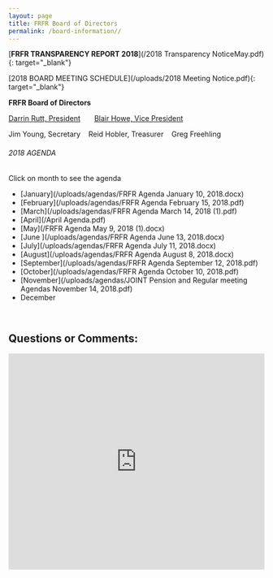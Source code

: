 ```yaml
---
layout: page
title: FRFR Board of Directors
permalink: /board-information//
---
```


[**FRFR&nbsp;****TRANSPARENCY REPORT 201****8**](/2018 Transparency NoticeMay.pdf){: target="_blank"}

[2018 BOARD MEETING SCHEDULE](/uploads/2018 Meeting Notice.pdf){: target="_blank"}

**FRFR Board of Directors**

[Darrin Rutt, President](mailto:drutt@frfr.co?subject=Website%20Inquiry)&nbsp; &nbsp; &nbsp; &nbsp;[Blair Howe, Vice President](mailto:bhowe@frfr.co?subject=Website%20Inquiry)

Jim Young, Secretary&nbsp; &nbsp; Reid Hobler, Treasurer&nbsp; &nbsp; Greg Freehling

###### 2018 AGENDA

Click on month to see the agenda

* [January](/uploads/agendas/FRFR Agenda January 10, 2018.docx)
* [February](/uploads/agendas/FRFR Agenda February 15, 2018.pdf)
* [March](/uploads/agendas/FRFR Agenda March 14, 2018 (1).pdf)
* [April](/April Agenda.pdf)
* [May](/FRFR Agenda May 9, 2018 (1).docx)
* [June&nbsp;](/uploads/agendas/FRFR Agenda June 13, 2018.docx)
* [July](/uploads/agendas/FRFR Agenda July 11, 2018.docx)
* [August](/uploads/agendas/FRFR Agenda August 8, 2018.docx)
* [September](/uploads/agendas/FRFR Agenda September 12, 2018.pdf)
* [October](/uploads/agendas/FRFR Agenda October 10, 2018.pdf)&nbsp;
* [November](/uploads/agendas/JOINT Pension and Regular meeting  Agendas November 14, 2018.pdf)
* December

&nbsp;

## Questions or Comments:

<div id="wufoo-z6pl7to0reuswt"><iframe id="wufooFormz6pl7to0reuswt" class="wufoo-form-container" height="426" allowtransparency="true" frameborder="0" scrolling="no" style="width:100%;border:none" src="https://frfr.wufoo.com/embed/z6pl7to0reuswt/def/embedKey=z6pl7to0reuswt591319&amp;entsource=&amp;referrer=&amp;header=hide">Fill out my Wufoo form!</iframe></div>

<script type="text/javascript">
          var z6pl7to0reuswt;(function(d, t) {
                  var s = d.createElement(t), options = {
                  'userName':'frfr',
                  'formHash':'z6pl7to0reuswt',
                  'autoResize':true,
                  'height':'577',
                  'async':true,
                  'host':'wufoo.com',
                  'header':'hide',
                  'ssl':true};
                  s.src = ('https:' == d.location.protocol ? 'https://' : 'http://') + 'www.wufoo.com/scripts/embed/form.js';
                  s.onload = s.onreadystatechange = function() {
                  var rs = this.readyState; if (rs) if (rs != 'complete') if (rs != 'loaded') return;
                  try { z6pl7to0reuswt = new WufooForm();z6pl7to0reuswt.initialize(options);z6pl7to0reuswt.display(); } catch (e) {}};
                  var scr = d.getElementsByTagName(t)[0], par = scr.parentNode; par.insertBefore(s, scr);
                  })(document, 'script');
        </script>

## &nbsp;

<div class="clearfix stations" itemscope="">&nbsp;</div>

<div class="clearfix stations" itemscope="">&nbsp;</div>

## &nbsp;